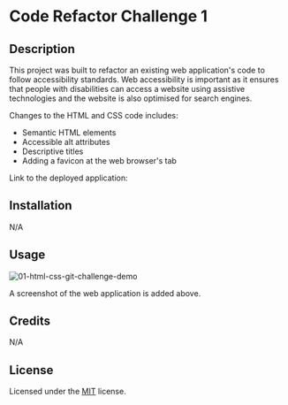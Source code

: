 # Code Refactor Challenge 1


## Description 

This project was built to refactor an existing web application's code to follow accessibility standards. Web accessibility is important as it ensures that people with disabilities can access a website using assistive technologies and the website is also optimised for search engines. 

Changes to the HTML and CSS code includes:

* Semantic HTML elements
* Accessible alt attributes
* Descriptive titles
* Adding a favicon at the web browser's tab  

Link to the deployed application: 

## Installation

N/A

## Usage 

![01-html-css-git-challenge-demo](https://user-images.githubusercontent.com/106407959/204661636-fa2c302e-ba5e-42ad-ab4a-637f40e481cf.png)

A screenshot of the web application is added above.

## Credits

N/A

## License

Licensed under the [MIT](LICENSE) license.
